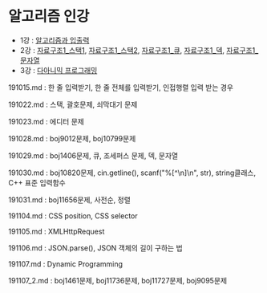 # 알고리즘 인강 
- 1강 : [알고리즘과 입출력](https://github.com/zwonlala/TIL/blob/master/191015.md)
- 2강 : [자료구조1_스택1](https://github.com/zwonlala/TIL/blob/master/191022.md), [자료구조1_스택2](https://github.com/zwonlala/TIL/blob/master/191023.md), [자료구조1_큐](https://github.com/zwonlala/TIL/blob/master/191029.md), [자료구조1_덱](https://github.com/zwonlala/TIL/blob/master/191029.md), [자료구조1_문자열](https://github.com/zwonlala/TIL/blob/master/191029.md) 
- 3강 : [다아니믹 프로그래밍](https://github.com/zwonlala/TIL/blob/master/191107.md)


191015.md : 한 줄 입력받기, 한 줄 전체를 입력받기, 인접행렬 입력 받는 경우

191022.md : 스택, 괄호문제, 쇠막대기 문제

191023.md : 에디터 문제

191028.md : boj9012문제, boj10799문제

191029.md : boj1406문제, 큐, 조세퍼스 문제, 덱, 문자열

191030.md : boj10820문제, cin.getline(), scanf("%[^\n]\n", str), string클래스, C++ 표준 입력함수

191031.md : boj11656문제, 사전순, 정렬

191104.md : CSS position, CSS selector

191105.md : XMLHttpRequest

191106.md : JSON.parse(), JSON 객체의 길이 구하는 법

191107.md : Dynamic Programming

191107_2.md : boj1461문제, boj11736문제, boj11727문제, boj9095문제